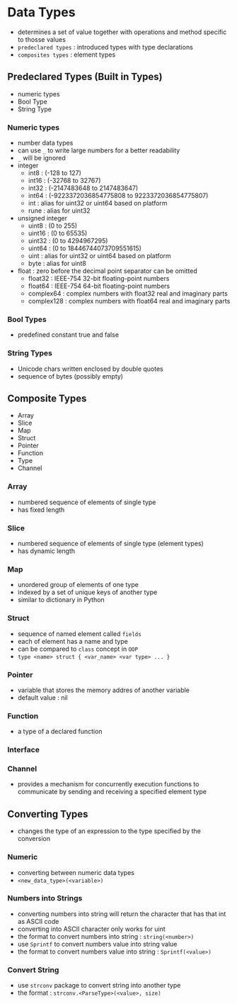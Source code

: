 # Data Types
- determines a set of value together with operations and method specific to thosse values
- `predeclared types` : introduced types with type declarations
- `composites types` : element types

## Predeclared Types (Built in Types)
- numeric types
- Bool Type
- String Type

### Numeric types
- number data types
- can use `_` to write large numbers for a better readability
- `_` will be ignored
- integer
    - int8 : (-128 to 127)
    - int16 : (-32768 to 32767)
    - int32 : (-2147483648 to 2147483647)
    - int64 : (-9223372036854775808 to 9223372036854775807)
    - int : alias for uint32 or uint64 based on platform
    - rune : alias for uint32
- unsigned integer
    - uint8 : (0 to 255)
    - uint16 : (0 to 65535)
    - uint32 : (0 to 4294967295)
    - uint64 : (0 to 18446744073709551615)
    - uint : alias for uint32 or uint64 based on platform
    - byte : alias for uint8
- float : zero before the decimal point separator can be omitted
    - float32 : IEEE-754 32-bit floating-point numbers
    - float64 : IEEE-754 64-bit floating-point numbers
    - complex64 : complex numbers with float32 real and imaginary parts
    - complex128 : complex numbers with float64 real and imaginary parts

### Bool Types
- predefined constant true and false

### String Types
- Unicode chars written enclosed by double quotes
- sequence of bytes (possibly empty)

## Composite Types
- Array
- Slice
- Map
- Struct
- Pointer
- Function
- Type
- Channel

### Array
- numbered sequence of elements of single type
- has fixed length

### Slice
- numbered sequence of elements of single type (element types)
- has dynamic length

### Map
- unordered group of elements of one type
- indexed by a set of unique keys of another type
- similar to dictionary in Python

### Struct
- sequence of named element called `fields`
- each of element has a name and type
- can be compared to `class` concept in `OOP`
- `type <name> struct { <var_name> <var type> ... }`

### Pointer
- variable that stores the memory addres of another variable
- default value : nil

### Function
- a type of a declared function

### Interface

### Channel
- provides a mechanism for concurrently execution functions to communicate by sending and receiving a specified element type

## Converting Types
- changes the type of an expression to the type specified by the conversion

### Numeric
- converting between numeric data types
- `<new_data_type>(<variable>)`

### Numbers into Strings
- converting numbers into string will return the character that has that int as ASCII code
- converting into ASCII character only works for uint
- the format to convert numbers into string : `string(<number>)`
- use `Sprintf` to convert numbers value into string value
- the format to convert numbers value into string : `Sprintf(<value>)`

### Convert String
- use `strconv` package to convert string into another type
- the format : `strconv.<ParseType>(<value>, size)`
